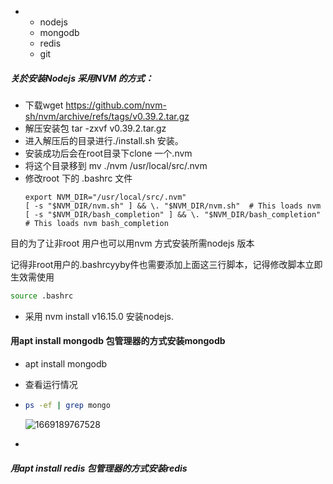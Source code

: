 * * nodejs
  * mongodb
  * redis
  * git

##### 关於安装Nodejs 采用NVM 的方式：

* 下载wget  https://github.com/nvm-sh/nvm/archive/refs/tags/v0.39.2.tar.gz
* 解压安装包 tar -zxvf v0.39.2.tar.gz
* 进入解压后的目录进行./install.sh 安装。
* 安装成功后会在root目录下clone 一个.nvm
* 将这个目录移到 mv ./nvm /usr/local/src/.nvm
* 修改root 下的 .bashrc 文件
  ```ssh
  export NVM_DIR="/usr/local/src/.nvm"
  [ -s "$NVM_DIR/nvm.sh" ] && \. "$NVM_DIR/nvm.sh"  # This loads nvm
  [ -s "$NVM_DIR/bash_completion" ] && \. "$NVM_DIR/bash_completion"  # This loads nvm bash_completion
  ```

目的为了让非root 用户也可以用nvm 方式安装所需nodejs 版本

记得非root用户的.bashrcyyby件也需要添加上面这三行脚本，记得修改脚本立即生效需使用

```bash
source .bashrc
```

* 采用 nvm install v16.15.0 安装nodejs.

#### 用apt install mongodb 包管理器的方式安装mongodb

* apt install mongodb
* 查看运行情况
* ```bash
  ps -ef | grep mongo
  ```

  ![1669189767528](image/2-8linux安装必备软件/1669189767528.png)
* 

##### 用apt install redis 包管理器的方式安装redis
